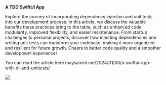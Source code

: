 **A TDD SwiftUI App**

Explore the journey of incorporating dependency injection and unit tests into our development process. In this article, we discuss the valuable benefits these practices bring to the table, such as enhanced code modularity, improved flexibility, and easier maintenance. From startup challenges to personal projects, discover how injecting dependencies and writing unit tests can transform your codebase, making it more organized and resilient for future growth. Cheers to better code quality and a smoother development experience! 

You can read the article here maysamsh.me/2024/01/06/a-swiftui-app-with-di-and-unittests/

![](https://maysamsh.me/wp-content/uploads/tdd-swiftui-big-picture.png)
